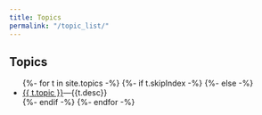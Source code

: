 ```yaml
---
title: Topics
permalink: "/topic_list/"
---
```


## Topics

<ul>
{%- for t in site.topics -%}
   {%- if t.skipIndex -%}
   {%- else -%}
     <li {% if t.indent %} class="indent" {% endif %} >
        <a href="{{t.url}}">{{ t.topic }}</a>&mdash;{{t.desc}}
     </li>
   {%- endif -%}
{%- endfor -%}
</ul>



